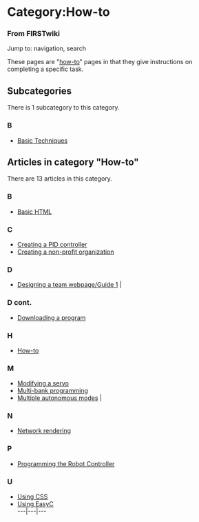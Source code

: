 # Category:How-to

### From FIRSTwiki

Jump to: navigation, search

These pages are "[how-to](/index.php/How-to "How-to" )" pages in that they
give instructions on completing a specific task.

  

## Subcategories

There is 1 subcategory to this category.

### B

  * [Basic Techniques](/index.php/Category:Basic_Techniques "Category:Basic Techniques" )

## Articles in category "How-to"

There are 13 articles in this category.

### B

  * [Basic HTML](/index.php/Basic_HTML "Basic HTML" )

### C

  * [Creating a PID controller](/index.php/Creating_a_PID_controller "Creating a PID controller" )
  * [Creating a non-profit organization](/index.php/Creating_a_non-profit_organization "Creating a non-profit organization" )

### D

  * [Designing a team webpage/Guide 1](/index.php/Designing_a_team_webpage/Guide_1 "Designing a team webpage/Guide 1" )
|

### D cont.

  * [Downloading a program](/index.php/Downloading_a_program "Downloading a program" )

### H

  * [How-to](/index.php/How-to "How-to" )

### M

  * [Modifying a servo](/index.php/Modifying_a_servo "Modifying a servo" )
  * [Multi-bank programming](/index.php/Multi-bank_programming "Multi-bank programming" )
  * [Multiple autonomous modes](/index.php/Multiple_autonomous_modes "Multiple autonomous modes" )
|

### N

  * [Network rendering](/index.php/Network_rendering "Network rendering" )

### P

  * [Programming the Robot Controller](/index.php/Programming_the_Robot_Controller "Programming the Robot Controller" )

### U

  * [Using CSS](/index.php/Using_CSS "Using CSS" )
  * [Using EasyC](/index.php/Using_EasyC "Using EasyC" )  
---|---|---  
  
